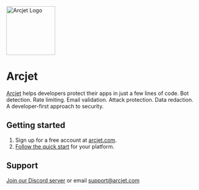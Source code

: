 <a href="https://arcjet.com" target="_arcjet-home">
  <picture>
    <source media="(prefers-color-scheme: dark)" srcset="https://arcjet.com/logo/arcjet-dark-lockup-voyage-horizontal.svg">
    <img src="https://arcjet.com/logo/arcjet-light-lockup-voyage-horizontal.svg" alt="Arcjet Logo" height="128" width="auto">
  </picture>
</a>

# Arcjet

[Arcjet][arcjet] helps developers protect their apps in just a few lines
of code. Bot detection. Rate limiting. Email validation. Attack protection.
Data redaction. A developer-first approach to security.

## Getting started

1. Sign up for a free account at [arcjet.com][arcjet].
2. [Follow the quick start][quick-start] for your platform.

[arcjet]: https://launch.arcjet.com/hdXzPbO
[quick-start]: https://docs.arcjet.com/get-started

## Support

[Join our Discord server](https://arcjet.com/discord) or email
<support@arcjet.com>
